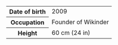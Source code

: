 <table>
  <tr>
    <th scope="row">Date of birth</th>
    <td>2009</td>
  </tr>
  <tr>
    <th scope="row">Occupation</th>
    <td>Founder of Wikinder</td>
  </tr>
  <tr>
    <th scope="row">Height</th>
    <td>60 cm (24 in)</td>
  </tr>
</table>
